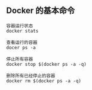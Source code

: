 ## Docker 的基本命令

```
容器运行状态
docker stats

查看运行的容器
docer ps -a

停止所有容器
docker stop $(docker ps -a -q)

删除所有已经停止的容器
docker rm $(docker ps -a -q)

```
